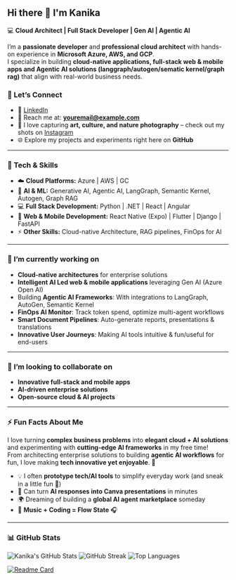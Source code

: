 ## Hi there 👋 I'm Kanika  

💻 **Cloud Architect | Full Stack Developer | Gen AI | Agentic AI**  

I’m a **passionate developer** and **professional cloud architect** with hands-on experience in **Microsoft Azure, AWS, and GCP**.  
I specialize in building **cloud-native applications, full-stack web & mobile apps and Agentic AI solutions (langgraph/autogen/sematic kernel/graph rag)** that align with real-world business needs.  

### 🤝 Let’s Connect

- 💼 [LinkedIn](https://www.linkedin.com/in/kanika-choudhary-85a00434/)  
- 📧 Reach me at: **youremail@example.com**  
- 📸 I love capturing **art, culture, and nature photography** – check out my shots on [Instagram](https://www.instagram.com/kanikaphotoshoot)  
- 🌐 Explore my projects and experiments right here on **GitHub**  

---

### 🚀 Tech & Skills

- ☁️ **Cloud Platforms:** Azure | AWS | GC
- 🤖 **AI & ML:** Generative AI, Agentic AI, LangGraph, Semantic Kernel, Autogen, Graph RAG 
- 💻 **Full Stack Development:** Python | .NET | React | Angular  
- 📱 **Web & Mobile Development:** React Native (Expo) | Flutter | Django | FastAPI  
- ⚡ **Other Skills:**  Cloud-native Architecture, RAG pipelines, FinOps for AI  

---

### 🔭 I’m currently working on
 
- **Cloud-native architectures** for enterprise solutions
- **Intelligent AI Led web & mobile applications** leveraging Gen AI (Azure Open AI)
- Building **Agentic AI Frameworks**: With integrations to LangGraph, AutoGen, Semantic Kernel 
- **FinOps AI Monitor**: Track token spend, optimize multi-agent workflows  
- **Smart Document Pipelines**: Auto-generate reports, presentations & translations  
- **Innovative User Journeys**: Making AI tools intuitive & fun/useful for end-users

---

### 👯 I’m looking to collaborate on
- **Innovative full-stack and mobile apps** 
- **AI-driven enterprise solutions**  
- **Open-source cloud & AI projects**  

---

### ⚡ Fun Facts About Me
I love turning **complex business problems** into **elegant cloud + AI solutions** and experimenting with **cutting-edge AI frameworks** in my free time!  
From architecting enterprise solutions to building **agentic AI workflows** for fun, I love making **tech innovative yet enjoyable**. 🚀

- 💡 I often **prototype tech/AI tools** to simplify everyday work (and sneak in a little fun 🤫)  
- 🎨 Can turn **AI responses into Canva presentations** in minutes  
- 🌍 Dreaming of building a **global AI agent marketplace** someday  
- 🎵 **Music + Coding = Flow State** 🎧  

---

### 📊 GitHub Stats

![Kanika's GitHub Stats](https://github-readme-stats.vercel.app/api?username=kanikachoudhary1312&show_icons=true&theme=radical) 
![GitHub Streak](https://streak-stats.demolab.com?user=kanikachoudhary1312&theme=radical)
![Top Languages](https://github-readme-stats.vercel.app/api/top-langs/?username=kanikachoudhary1312&layout=compact&theme=radical) 

[![Readme Card](https://github-readme-stats.vercel.app/api/pin/?username=kanikachoudhary1312&repo=aicrew_04&theme=radical)](https://github.com/kanikachoudhary1312/aicrew_04)




